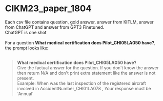 # CIKM23_paper_1804
Each csv file contains question, gold answer, answer from KITLM, answer from ChatGPT and answer from GPT3 Finetuned.<br />
ChatGPT is one shot<br /><br />
For a question **What medical certification does Pilot_CHI05LA050 have?**, the prompt looks like:<br /><br />


>**What medical certification does Pilot_CHI05LA050 have?**<br />
>Give the factual answer for the question. If you don't know the answer then return N/A and don't print extra statement like the answer is not present. <br />
>Example:  When was the last inspection of the registered aircraft involved in AccidentNumber_CHI01LA078 , Your response must be 'Annual' <br />
